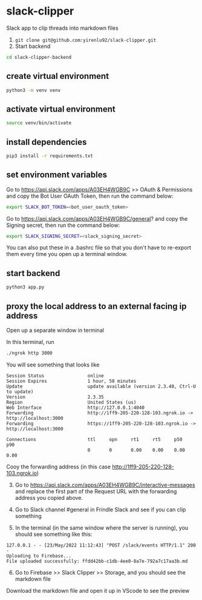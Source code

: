 # slack-clipper
Slack app to clip threads into markdown files

1. `git clone git@github.com:yirenlu92/slack-clipper.git`
2. Start backend

```sh
cd slack-clipper-backend
```

## create virtual environment
```sh
python3 -m venv venv 
```

## activate virtual environment
```sh
source venv/bin/activate
```

## install dependencies
```sh
pip3 install -r requirements.txt
```

## set environment variables

Go to https://api.slack.com/apps/A03EH4WGB9C  >> OAuth & Permissions and copy the Bot User OAuth Token, then run the command below:

```sh
export SLACK_BOT_TOKEN=<bot_user_oauth_token>
```

Go to https://api.slack.com/apps/A03EH4WGB9C/general? and copy the Signing secret, then run the command below:

```sh
export SLACK_SIGNING_SECRET=<slack_signing_secret>
```

You can also put these in a .bashrc file so that you don't have to re-export them every time you open up a terminal window.

## start backend

```sh
python3 app.py
```

## proxy the local address to an external facing ip address

Open up a separate window in terminal

In this terminal, run

```sh
./ngrok http 3000
```

You will see something that looks like

```console
Session Status                online                                                                                                           
Session Expires               1 hour, 58 minutes                                                                                               
Update                        update available (version 2.3.40, Ctrl-U to update)                                                              
Version                       2.3.35                                                                                                           
Region                        United States (us)                                                                                               
Web Interface                 http://127.0.0.1:4040                                                                                            
Forwarding                    http://1ff9-205-220-128-103.ngrok.io -> http://localhost:3000                                                    
Forwarding                    https://1ff9-205-220-128-103.ngrok.io -> http://localhost:3000                                                   
                                                                                                                                               
Connections                   ttl     opn     rt1     rt5     p50     p90                                                                      
                              0       0       0.00    0.00    0.00    0.00        
```

Cooy the forwarding address (in this case http://1ff9-205-220-128-103.ngrok.io)

3. Go to https://api.slack.com/apps/A03EH4WGB9C/interactive-messages and replace the first part of the Request URL with the forwarding address you copied above.

4. Go to Slack channel #general in Frindle Slack and see if you can clip something

5. In the terminal (in the same window where the server is running), you should see something like this:

```console
127.0.0.1 - - [23/May/2022 11:12:43] "POST /slack/events HTTP/1.1" 200 -
Uploading to Firebase...
File uploaded successfully: ffdd42bb-c1db-4ee0-8a7e-792a7c17aa3b.md
```

6. Go to Firebase >> Slack Clipper >> Storage, and you should see the markdown file

Download the markdown file and open it up in VScode to see the preview







